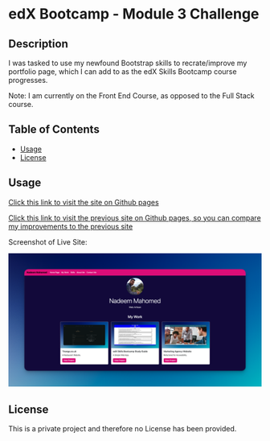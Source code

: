 # edX Bootcamp - Module 3 Challenge

## Description

I was tasked to use my newfound Bootstrap skills to recrate/improve my portfolio page, which I can add to as the edX Skills Bootcamp course progresses.

Note: I am currently on the Front End Course, as opposed to the Full Stack course.

## Table of Contents

- [Usage](#usage)
- [License](#license)

## Usage

[Click this link to visit the site on Github pages](<[https://www.example.com](https://nadeemamdev.github.io/bootstrap-portfolio/)>)

[Click this link to visit the previous site on Github pages, so you can compare my improvements to the previous site](<[https://www.example.com](https://nadeemamdev.github.io/module-2-challenge/)>)

Screenshot of Live Site:

![A screenshot of the live site deployed on Github pages.](Assets/images/screenshot.png)

## License

This is a private project and therefore no License has been provided.

